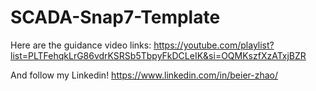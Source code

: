 # SCADA-Snap7-Template
Here are the guidance video links:
https://youtube.com/playlist?list=PLTFehqkLrG86vdrKSRSb5TbpyFkDCLeIK&si=OQMKszfXzATxjBZR

And follow my Linkedin!
https://www.linkedin.com/in/beier-zhao/
